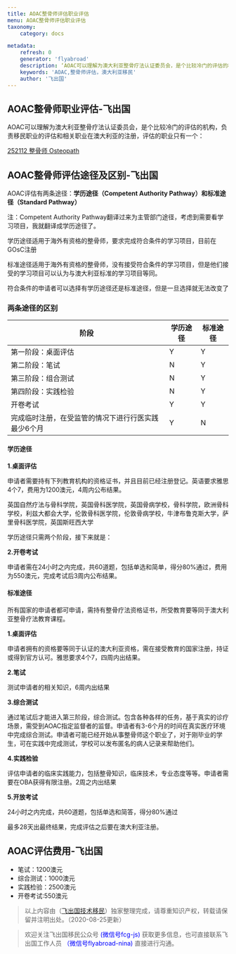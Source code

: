 ```yaml
---
title: AOAC整骨师评估职业评估
menu: AOAC整骨师评估职业评估
taxonomy:
    category: docs

metadata:
    refresh: 0
    generator: 'flyabroad'
    description: ‘AOAC可以理解为澳大利亚整骨疗法认证委员会，是个比较冷门的评估的机构，负责移民职业的评估和相关职业在澳大利亚的注册，评估的职业只有一个就是整骨师。’
    keywords: 'AOAC,整骨师评估，澳大利亚移民'
    author: '飞出国'
---
```


## AOAC整骨师职业评估-飞出国

AOAC可以理解为澳大利亚整骨疗法认证委员会，是个比较冷门的评估的机构，负责移民职业的评估和相关职业在澳大利亚的注册，评估的职业只有一个：

[252112	整骨师 Osteopath](http://anzsco.cgvisa.com/252112)

## AOAC整骨师评估途径及区别-飞出国

AOAC评估有两条途径：**学历途径（Competent Authority Pathway）**和**标准途径（Standard Pathway）**

注：Competent Authority Pathway翻译过来为主管部门途径，考虑到需要看学习项目，我就翻译成学历途径了。

学历途径适用于海外有资格的整骨师，要求完成符合条件的学习项目，目前在GOsC注册

标准途径适用于海外有资格的整骨师，没有接受符合条件的学习项目，但是他们接受的学习项目可以认为与澳大利亚标准的学习项目等同。

符合条件的申请者可以选择有学历途径还是标准途径，但是一旦选择就无法改变了

### 两条途径的区别

| 阶段                         | 学历途径 | 标准途径 | 
|----------------------------|------|------| 
| 第一阶段：桌面评估                  | Y    | Y    | 
| 第二阶段：笔试                    | N    | Y    | 
| 第三阶段：组合测试                  | N    | Y    | 
| 第四阶段：实践检验                  | N    | Y    | 
| 开卷考试                       | Y    | Y    | 
| 完成临时注册，在受监管的情况下进行行医实践最少6个月 | Y    | N    | 

#### 学历途径 

**1.桌面评估**

申请者需要持有下列教育机构的资格证书，并且目前已经注册登记。英语要求雅思4个7，费用为1200澳元，4周内公布结果。

英国自然疗法与骨科学院，英国骨科医学院，英国骨病学校，骨科学院，欧洲骨科学校，利兹大都会大学，伦敦骨科医学院，伦敦骨病学校，牛津布鲁克斯大学，萨里骨科医学院，英国斯旺西大学

学历途径只需两个阶段，接下来就是：

**2.开卷考试**

申请者需在24小时之内完成，共60道题，包括单选和简单，得分80%通过，费用为550澳元，完成考试后3周内公布结果。

#### 标准途径

所有国家的申请者都可申请，需持有整骨疗法资格证书，所受教育要等同于澳大利亚整骨疗法教育课程。

**1.桌面评估**

申请者拥有的资格要等同于认证的澳大利亚资格，需在接受教育的国家注册，持证或得到官方认可。雅思要求4个7，四周内出结果。

**2.笔试**

测试申请者的相关知识，6周内出结果

**3.综合测试**

通过笔试后才能进入第三阶段，综合测试。包含各种各样的任务，基于真实的诊疗场景，需受到AOAC指定监督者的监督。申请者有3-6个月的时间在真实医疗环境中完成综合测试。申请者可能已经开始从事整骨师这个职业了，对于刚毕业的学生，可在实践中完成测试，学校可以发布匿名的病人记录来帮助他们。

**4.实践检验**

评估申请者的临床实践能力，包括整骨知识，临床技术，专业态度等等。申请者需要在OBA获得有限注册。2周之内出结果

**5.开放考试**

24小时之内完成，共60道题，包括单选和简答，得分80%通过

最多28天出最终结果，完成评估之后要在澳大利亚注册。

## AOAC评估费用-飞出国

* 笔试：1200澳元
* 综合测试：1000澳元
* 实践检验：2500澳元
* 开卷考试:550澳元

> 以上内容由（[飞出国技术移民](http://js.flyabroad.com.hk)）独家整理完成，请尊重知识产权，转载请保留并注明出处。（2020-08-25更新）

> 欢迎关注飞出国移民公众号 <font color=Blue>(微信号fcg-js)</font> 获取更多信息，也可直接联系飞出国工作人员 <font color=Blue>（微信号flyabroad-nina)</font> 直接进行沟通。

[飞出国论坛]: http://bbs.fcgvisa.com?target=_blank 
[飞出国香港]: http://flyabroad.hk?target=_blank 
[飞出国]:http://flyabroad.me/contact/?target=_blank 


